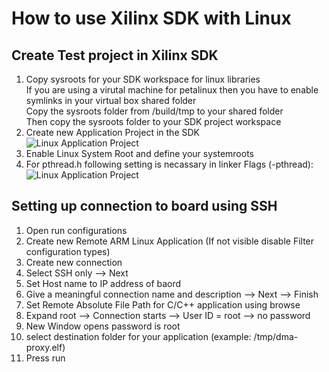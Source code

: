 # How to use Xilinx SDK with Linux

## Create Test project in Xilinx SDK
1. Copy sysroots for your SDK workspace for linux libraries   
If you are using a virutal machine for petalinux then you have to enable symlinks in your virtual box shared folder  
Copy the sysroots folder from <plnx-proj-root>/build/tmp to your shared folder  
Then copy the sysroots folder to your SDK project workspace
2. Create new Application Project in the SDK  
![Linux Application Project](file://fig/createLinApp.PNG)
3. Enable Linux System Root and define your systemroots 
4. For pthread.h following setting is necassary in linker Flags (-pthread):  
![Linux Application Project](file://fig/pthread.PNG)

## Setting up connection to board using SSH 
1. Open run configurations 
2. Create new Remote ARM Linux Application (If not visible disable Filter configuration types)
3. Create new connection 
4. Select SSH only --> Next 
5. Set Host name to IP address of baord 
6. Give a meaningful connection name and description --> Next --> Finish
7. Set Remote Absolute File Path for C/C++ application using browse 
8. Expand root --> Connection starts --> User ID = root --> no password 
9. New Window opens password is root 
10. select destination folder for your application (example: /tmp/dma-proxy.elf)
10. Press run
